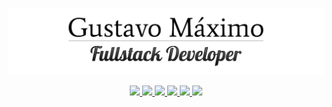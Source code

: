 <p align="center">
    <img src="./public/banner.png" />
</p>

<p align="center">
    <a href="" alt="LinkedIn">
        <img src="https://img.shields.io/badge/-LinkedIn-blue?logo=Linkedin&logoColor=white" />
    </a>
    <a href="mailto:gfmaximo97@gmail.com" alt="Email">
        <img src="https://img.shields.io/badge/-Email-red?logo=gmail&logoColor=white" />
    </a>
        <a href="https://github.com/GoldenMaximo/" alt="Email">
        <img src="https://img.shields.io/badge/Developer-@3%20Years-yellow?logo=javascript" />
    </a>
    <a href="https://www.codewars.com/users/GoldenMaximo/completed" alt="CodeWars">
        <img src="https://img.shields.io/badge/CodeWars-6%20Kyu-yellow?logo=codewars&logoColor=red" />
    </a>
    <a href="https://goldenmaximo.github.io/curriculum-vitae/" alt="Curriculum-Vitae">
        <img src="https://img.shields.io/badge/-Curriculum--Vitae-orange" />
    </a>
    <a href="https://github.com/GoldenMaximo/" alt="Email">
        <img src="https://img.shields.io/github/followers/GoldenMaximo?label=Follow&style=social" />
    </a>
</p>
